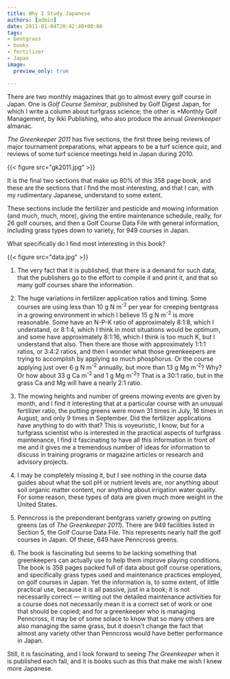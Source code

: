 ```yaml
---
title: Why I Study Japanese
authors: [admin]
date: 2011-01-04T20:42:40+00:00
tags:
- bentgrass
- books
- fertilizer
- Japan
image:
  preview_only: true

---
```

There are two monthly magazines that go to almost every golf course in Japan. One is *Golf Course Seminar*, published by Golf Digest Japan, for which I write a column about turfgrass science; the other is *Monthly Golf Management, by Ikki Publishing, who also produce the annual *Greenkeeper* almanac. 

*The Greenkeeper 2011* has five sections, the first three being reviews of major tournament preparations, what appears to be a turf science quiz, and reviews of some turf science meetings held in Japan during 2010.

{{< figure src="gk2011.jpg" >}}

It is the final two sections that make up 80% of this 358 page book, and these are the sections that I find the most interesting, and that I can, with my rudimentary Japanese, understand to some extent. 

These sections include the fertilizer and pesticide and mowing information (and much, much, more), giving the entire maintenance schedule, really, for 26 golf courses, and then a Golf Course Data File with general information, including grass types down to variety, for 949 courses in Japan.

What specifically do I find most interesting in this book?

{{< figure src="data.jpg" >}}

1. The very fact that it is published, that there is a demand for such data, that the publishers go to the effort to compile it and print it, and that so many golf courses share the information.

2. The huge variations in fertilizer application ratios and timing. Some courses are using less than 10 g N m<sup>-2</sup> per year for creeping bentgrass in a growing environment in which I believe 15 g N m<sup>-2</sup> is more reasonable. Some have an N-P-K ratio of approximately 8:1:8, which I understand, or 8:1:4, which I think in most situations would be optimum, and some have approximately 8:1:16, which I think is too much K, but I understand that also. Then there are those with approximately 1:1:1 ratios, or 3:4:2 ratios, and then I wonder what those greenkeepers are trying to accomplish by applying so much phosphorus. Or the course applying just over 6 g N m<sup>-2</sup> annually, but more than 13 g Mg m<sup>-2</sup>? Why? Or how about 33 g Ca m<sup>-2</sup> and 1 g Mg m<sup>-2</sup>? That is a 30:1 ratio, but in the grass Ca and Mg will have a nearly 2:1 ratio. 

3. The mowing heights and number of greens mowing events are given by month, and I find it interesting that at a particular course with an unusual fertilizer ratio, the putting greens were mown 31 times in July, 16 times in August, and only 9 times in September. Did the fertilizer applications have anything to do with that? This is voyeuristic, I know, but for a turfgrass scientist who is interested in the practical aspects of turfgrass maintenance, I find it fascinating to have all this information in front of me and it gives me a tremendous number of ideas for information to discuss in training programs or magazine articles or research and advisory projects.

4. I may be completely missing it, but I see nothing in the course data guides about what the soil pH or nutrient levels are, nor anything about soil organic matter content, nor anything about irrigation water quality. For some reason, these types of data are given much more weight in the United States. 

5. Penncross is the preponderant bentgrass variety growing on putting greens (as of *The Greenkeeper 2011*). There are 949 facilities listed in Section 5, the Golf Course Data File. This represents nearly half the golf courses in Japan. Of these, 649 have Penncross greens. 

6. The book is fascinating but seems to be lacking something that greenkeepers can actually use to help them improve playing conditions. The book is 358 pages packed full of data about golf course operations, and specifically grass types used and maintenance practices employed, on golf courses in Japan. Yet the information is, to some extent, of little practical use, because it is all passive, just in a book; it is not necessarily correct — writing out the detailed maintenance activities for a course does not necessarily mean it is a correct set of work or one that should be copied; and for a greenkeeper who is managing Penncross, it may be of some solace to know that so many others are also managing the same grass, but it doesn't change the fact that almost any variety other than Penncross would have better performance in Japan.

Still, it is fascinating, and I look forward to seeing *The Greenkeeper* when it is published each fall, and it is books such as this that make me wish I knew more Japanese.
